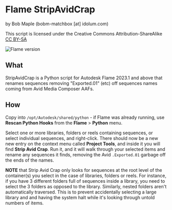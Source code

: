 # Flame StripAvidCrap
by Bob Maple (bobm-matchbox [at] idolum.com)

This script is licensed under the Creative Commons Attribution-ShareAlike [CC BY-SA](https://creativecommons.org/licenses/by-sa/4.0/)

![Flame version](https://img.shields.io/badge/Flame-2023.1+-green)

## What

StripAvidCrap is a Python script for Autodesk Flame 2023.1 and above that
renames sequences removing "Exported.01" (etc) off sequences names
coming from Avid Media Composer AAFs.


## How

Copy into `/opt/Autodesk/shared/python` - if Flame was already running,
use **Rescan Python Hooks** from the **Flame** > **Python** menu.

Select one or more libraries, folders or reels containing sequences,
or select individual sequences, and right-click. There should now be
a new new entry on the context menu called **Project Tools**, and
inside it you will find **Strip Avid Crap**. Run it, and it will walk
through your selected items and rename any sequences it finds, removing
the Avid `.Exported.01` garbage off the ends of the names.

**NOTE** that Strip Avid Crap only looks for sequences at the root level of
the container(s) you select in the case of libraries, folders or reels.
For instance, if you have 3 different folders full of sequences inside a
library, you need to select the 3 folders as opposed to the library.
Similarly, nested folders aren't automatically traversed. This is to
prevent accidentally selecting a large library and and having the system
halt while it's looking through untold numbers of items.
